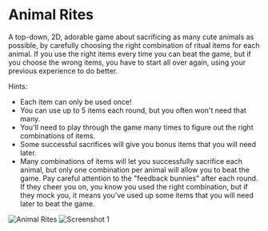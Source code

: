 Animal Rites
============

A top-down, 2D, adorable game about sacrificing as many cute animals as possible, by carefully choosing the right combination of ritual items for each animal.  If you use the right items every time you can beat the game, but if you choose the wrong items, you have to start all over again, using your previous experience to do better.  

Hints:
- Each item can only be used once!
- You can use up to 5 items each round, but you often won't need that many.
- You'll need to play through the game many times to figure out the right combinations of items.
- Some successful sacrifices will give you bonus items that you will need later.
- Many combinations of items will let you successfully sacrifice each animal, but only one combination per animal will allow you to beat the game.  Pay careful attention to the "feedback bunnies" after each round.  If they cheer you on, you know you used the right combination, but if they mock you, it means you've used up some items that you will need later to beat the game.

![Animal Rites](http://globalgamejam.org/sites/default/files/styles/game_sidebar__wide_2x/public/game/featured_image/screen_shot_2016-01-31_at_3.33.45_pm.png?itok=2to0Nrm0)
![Screenshot 1](http://globalgamejam.org/sites/default/files/styles/game_content__wide_2x/public/games/screenshots/screen_shot_2016-01-31_at_3.18.44_pm.png?itok=IwkGeZc9)
